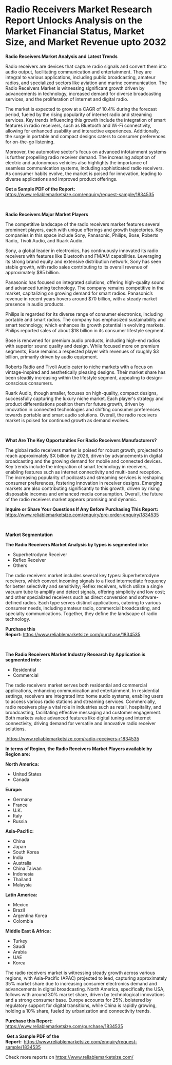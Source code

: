 <p><h1>Radio Receivers Market Research Report Unlocks Analysis on the Market Financial Status, Market Size, and Market Revenue upto 2032</h1></p><p><strong>Radio Receivers Market Analysis and Latest Trends</strong></p>
<p><p>Radio receivers are devices that capture radio signals and convert them into audio output, facilitating communication and entertainment. They are integral to various applications, including public broadcasting, amateur radios, and specialized sectors like aviation and marine communication. The Radio Receivers Market is witnessing significant growth driven by advancements in technology, increased demand for diverse broadcasting services, and the proliferation of internet and digital radio.</p><p>The market is expected to grow at a CAGR of 10.4% during the forecast period, fueled by the rising popularity of internet radio and streaming services. Key trends influencing this growth include the integration of smart features in radio receivers, such as Bluetooth and Wi-Fi connectivity, allowing for enhanced usability and interactive experiences. Additionally, the surge in portable and compact designs caters to consumer preferences for on-the-go listening.</p><p>Moreover, the automotive sector's focus on advanced infotainment systems is further propelling radio receiver demand. The increasing adoption of electric and autonomous vehicles also highlights the importance of seamless communication systems, including sophisticated radio receivers. As consumer habits evolve, the market is poised for innovation, leading to diverse applications and improved product offerings.</p></p>
<p><strong>Get a Sample PDF of the Report:&nbsp;</strong> <a href="https://www.reliablemarketsize.com/enquiry/request-sample/1834535?utm_campaign=1836&utm_medium=2&utm_source=Github&utm_content=ia&utm_term=11022025&utm_id=radio-receivers">https://www.reliablemarketsize.com/enquiry/request-sample/1834535</a></p>
<p>&nbsp;</p>
<p><strong>Radio Receivers Major Market Players</strong></p>
<p><p>The competitive landscape of the radio receivers market features several prominent players, each with unique offerings and growth trajectories. Key companies in this space include Sony, Panasonic, Philips, Bose, Roberts Radio, Tivoli Audio, and Ruark Audio.</p><p>Sony, a global leader in electronics, has continuously innovated its radio receivers with features like Bluetooth and FM/AM capabilities. Leveraging its strong brand equity and extensive distribution network, Sony has seen stable growth, with radio sales contributing to its overall revenue of approximately $85 billion.</p><p>Panasonic has focused on integrated solutions, offering high-quality sound and advanced tuning technology. The company remains competitive in the market, capitalizing on growing demand for smart radios. Panasonic’s revenue in recent years hovers around $70 billion, with a steady market presence in audio products.</p><p>Philips is regarded for its diverse range of consumer electronics, including portable and smart radios. The company has emphasized sustainability and smart technology, which enhances its growth potential in evolving markets. Philips reported sales of about $18 billion in its consumer lifestyle segment.</p><p>Bose is renowned for premium audio products, including high-end radios with superior sound quality and design. While focused more on premium segments, Bose remains a respected player with revenues of roughly $3 billion, primarily driven by audio equipment.</p><p>Roberts Radio and Tivoli Audio cater to niche markets with a focus on vintage-inspired and aesthetically pleasing designs. Their market share has been steadily increasing within the lifestyle segment, appealing to design-conscious consumers.</p><p>Ruark Audio, though smaller, focuses on high-quality, compact designs, successfully capturing the luxury niche market. Each player's strategy and product differentiations position them for future growth, driven by innovation in connected technologies and shifting consumer preferences towards portable and smart audio solutions. Overall, the radio receivers market is poised for continued growth as demand evolves.</p></p>
<p>&nbsp;</p>
<p><strong>What Are The Key Opportunities For Radio Receivers Manufacturers?</strong></p>
<p><p>The global radio receivers market is poised for robust growth, projected to reach approximately $X billion by 2026, driven by advancements in digital broadcasting and the growing demand for mobile and connected devices. Key trends include the integration of smart technology in receivers, enabling features such as internet connectivity and multi-band reception. The increasing popularity of podcasts and streaming services is reshaping consumer preferences, fostering innovation in receiver designs. Emerging markets are also contributing significantly to this growth, driven by rising disposable incomes and enhanced media consumption. Overall, the future of the radio receivers market appears promising and dynamic.</p></p>
<p><strong>Inquire or Share Your Questions If Any Before Purchasing This Report:</strong> <a href="https://www.reliablemarketsize.com/enquiry/pre-order-enquiry/1834535?utm_campaign=1836&utm_medium=2&utm_source=Github&utm_content=ia&utm_term=11022025&utm_id=radio-receivers">https://www.reliablemarketsize.com/enquiry/pre-order-enquiry/1834535</a></p>
<p>&nbsp;</p>
<p><strong>Market Segmentation</strong></p>
<p><strong>The Radio Receivers Market Analysis by types is segmented into:</strong></p>
<p><ul><li>Superhetrodyne Receiver</li><li>Reflex Receiver</li><li>Others</li></ul></p>
<p><p>The radio receivers market includes several key types: Superheterodyne receivers, which convert incoming signals to a fixed intermediate frequency for better selectivity and sensitivity; Reflex receivers, which utilize a single vacuum tube to amplify and detect signals, offering simplicity and low cost; and other specialized receivers such as direct conversion and software-defined radios. Each type serves distinct applications, catering to various consumer needs, including amateur radio, commercial broadcasting, and specialty communications. Together, they define the landscape of radio technology.</p></p>
<p><strong>Purchase this Report:&nbsp;</strong><a href="https://www.reliablemarketsize.com/purchase/1834535?utm_campaign=1836&utm_medium=2&utm_source=Github&utm_content=ia&utm_term=11022025&utm_id=radio-receivers">https://www.reliablemarketsize.com/purchase/1834535</a></p>
<p>&nbsp;</p>
<p><strong>The Radio Receivers Market Industry Research by Application is segmented into:</strong></p>
<p><ul><li>Residential</li><li>Commercial</li></ul></p>
<p><p>The radio receivers market serves both residential and commercial applications, enhancing communication and entertainment. In residential settings, receivers are integrated into home audio systems, enabling users to access various radio stations and streaming services. Commercially, radio receivers play a vital role in industries such as retail, hospitality, and broadcasting, facilitating effective messaging and customer engagement. Both markets value advanced features like digital tuning and internet connectivity, driving demand for versatile and innovative radio receiver solutions.</p></p>
<p><a href="https://www.reliablemarketsize.com/radio-receivers-r1834535?utm_campaign=1836&utm_medium=2&utm_source=Github&utm_content=ia&utm_term=11022025&utm_id=radio-receivers">&nbsp;https://www.reliablemarketsize.com/radio-receivers-r1834535</a></p>
<p><strong>In terms of Region, the Radio Receivers Market Players available by Region are:</strong></p>
<p>
    <p> <strong> North America: </strong>
        <ul>
            <li>United States</li>
            <li>Canada</li>
        </ul>
        </p> 
    <p> <strong> Europe: </strong>
        <ul>
            <li>Germany</li>
            <li>France</li>
            <li>U.K.</li>
            <li>Italy</li>
            <li>Russia</li>
        </ul>
        </p> 
    <p> <strong> Asia-Pacific: </strong>
        <ul>
            <li>China</li>
            <li>Japan</li>
            <li>South Korea</li>
            <li>India</li>
            <li>Australia</li>
            <li>China Taiwan</li>
            <li>Indonesia</li>
            <li>Thailand</li>
            <li>Malaysia</li>
        </ul>
        </p> 
    <p> <strong> Latin America: </strong>
        <ul>
            <li>Mexico</li>
            <li>Brazil</li>
            <li>Argentina Korea</li>
            <li>Colombia</li>
        </ul>
        </p> 
    <p> <strong> Middle East & Africa: </strong>
        <ul>
            <li>Turkey</li>
            <li>Saudi</li>
            <li>Arabia</li>
            <li>UAE</li>
            <li>Korea</li>
        </ul>
    </p>
    </p>
<p><p>The radio receivers market is witnessing steady growth across various regions, with Asia-Pacific (APAC) projected to lead, capturing approximately 35% market share due to increasing consumer electronics demand and advancements in digital broadcasting. North America, specifically the USA, follows with around 30% market share, driven by technological innovations and a strong consumer base. Europe accounts for 25%, bolstered by regulatory support for digital transitions, while China is rapidly growing, holding a 10% share, fueled by urbanization and connectivity trends.</p></p>
<p><strong>Purchase this Report: </strong><a href="https://www.reliablemarketsize.com/purchase/1834535?utm_campaign=1836&utm_medium=2&utm_source=Github&utm_content=ia&utm_term=11022025&utm_id=radio-receivers">https://www.reliablemarketsize.com/purchase/1834535</a></p>
<p>&nbsp;<strong>Get a Sample PDF of the Report:&nbsp;&nbsp;</strong><a href="https://www.reliablemarketsize.com/enquiry/request-sample/1834535?utm_campaign=1836&utm_medium=2&utm_source=Github&utm_content=ia&utm_term=11022025&utm_id=radio-receivers">https://www.reliablemarketsize.com/enquiry/request-sample/1834535</a></p>
<p><strong></strong></p>
<p>Check more reports on <a href="https://www.reliablemarketsize.com/?utm_campaign=1836&utm_medium=2&utm_source=Github&utm_content=ia&utm_term=11022025&utm_id=radio-receivers">https://www.reliablemarketsize.com/</a></p>